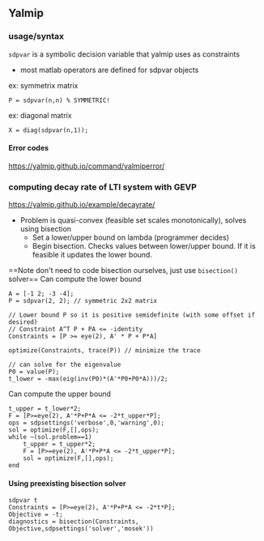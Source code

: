 ## Yalmip
### usage/syntax
`sdpvar` is a symbolic decision variable that yalmip uses as constraints
- most matlab operators are defined for sdpvar objects

ex: symmetrix matrix
```
P = sdpvar(n,n) % SYMMETRIC!
```

ex: diagonal matrix
```
X = diag(sdpvar(n,1));
```

#### Error codes
https://yalmip.github.io/command/yalmiperror/
### computing decay rate of LTI system with GEVP
https://yalmip.github.io/example/decayrate/
- Problem is quasi-convex (feasible set scales monotonically), solves using bisection
	- Set a lower/upper bound on lambda (programmer decides)
	- Begin bisection. Checks values between lower/upper bound. If it is feasible it updates the lower bound.

==Note don't need to code bisection ourselves, just use `bisection()` solver==
Can compute the lower bound
```
A = [-1 2; -3 -4];
P = sdpvar(2, 2); // symmetric 2x2 matrix

// Lower bound P so it is positive semidefinite (with some offset if desired)
// Constraint A^T P + PA <= -identity
Constraints = [P >= eye(2), A' * P + P*A]

optimize(Constraints, trace(P)) // minimize the trace 

// can solve for the eigenvalue
P0 = value(P);
t_lower = -max(eig(inv(P0)*(A'*P0+P0*A)))/2;
```


Can compute the upper bound
```
t_upper = t_lower*2;
F = [P>=eye(2), A'*P+P*A <= -2*t_upper*P];
ops = sdpsettings('verbose',0,'warning',0);
sol = optimize(F,[],ops);
while ~(sol.problem==1)
    t_upper = t_upper*2;
    F = [P>=eye(2), A'*P+P*A <= -2*t_upper*P];
    sol = optimize(F,[],ops);
end
```

#### Using preexisting bisection solver
```
sdpvar t
Constraints = [P>=eye(2), A'*P+P*A <= -2*t*P];
Objective = -t;
diagnostics = bisection(Constraints, Objective,sdpsettings('solver','mosek'))
```

